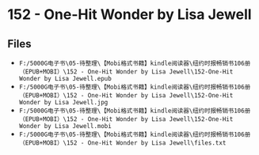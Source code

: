 # 152 - One-Hit Wonder by Lisa Jewell

## Files

- `F:/5000G电子书\05-待整理\【Mobi格式书籍】kindle阅读器\纽约时报畅销书106册（EPUB+MOBI）\152 - One-Hit Wonder by Lisa Jewell\152-One-Hit Wonder by Lisa Jewell.epub`
- `F:/5000G电子书\05-待整理\【Mobi格式书籍】kindle阅读器\纽约时报畅销书106册（EPUB+MOBI）\152 - One-Hit Wonder by Lisa Jewell\152-One-Hit Wonder by Lisa Jewell.jpg`
- `F:/5000G电子书\05-待整理\【Mobi格式书籍】kindle阅读器\纽约时报畅销书106册（EPUB+MOBI）\152 - One-Hit Wonder by Lisa Jewell\152-One-Hit Wonder by Lisa Jewell.mobi`
- `F:/5000G电子书\05-待整理\【Mobi格式书籍】kindle阅读器\纽约时报畅销书106册（EPUB+MOBI）\152 - One-Hit Wonder by Lisa Jewell\files.txt`
